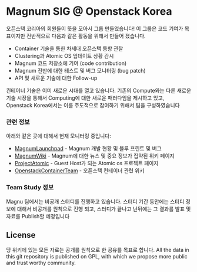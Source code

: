 # Magnum SIG @ Openstack Korea

오픈스택 코리아의 회원들이 뜻을 모아서 그룹 만들었습니다! 이 그룹은 코드 기여가 목표이지만 전반적으로 다음과 같은 활동을 위해서 만들어 졌습니다. 

  - Container 기술을 통한 차세대 오픈스택 동향 관찰 
  - Clustering과 Atomic OS 업데이트 상황 감시 
  - Magnum 코드 저장소에 기여 (code contribution)
  - Magnum 전반에 대한 테스트 및 버그 모니터링 (bug patch)
  - API 및 새로운 기술에 대한 Follow-up

컨테이너 기술은 이미 새로운 시대를 열고 있습니다. 기존의 Compute와는 다른 새로운 기술 시장을 통해서 Computing에 대한 새로운 패러다임을 제시하고 있고, Openstack Korea에서는 이를 주도적으로 참여하기 위해서 팀을 구성하였습니다 

### 관련 정보

아래와 같은 곳에 대해서 현재 모니터링 중입니다:

* [MagnumLaunchpad] - Magnum 개발 현황 및 블루 프린트 및 버그
* [MagnumWiki] - Magnum에 대한 뉴스 및 중요 정보가 집약된 위키 페이지 
* [ProjectAtomic] - Guest Host가 되는 Atomic os 프로젝트 페이지 
* [OpenstackContainerTeam] - 오픈스택 컨테이너  관련 위키

### Team Study 정보 

Magnu 팀에서는 비공개 스터디를 진행하고 있습니다. 스터디 기간 동안에는 스터디 정보에 대해서 비공개를 원칙으로 진행 되고, 스터디가 끝나고 난뒤에는 그 결과를 발표 및 자료를 Publish할 예정입니다 

License
----
당 위키에 있는 모든 자료는 공개를 원칙으로 한 공유를 목표로 합니다. All the data in this git repository is published on GPL, with which we propose more public and trust worthy community.


[MagnumLaunchpad]:https://launchpad.net/magnum/
[MagnumWiki]:https://wiki.openstack.org/wiki/Magnum
[ProjectAtomic]:http://www.projectatomic.io/
[OpenstackContainerTeam]:https://wiki.openstack.org/wiki/ContainersTeam
